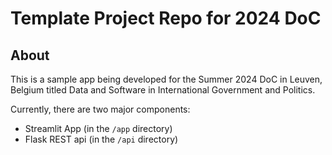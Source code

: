# Template Project Repo for 2024 DoC

## About

This is a sample app being developed for the Summer 2024 DoC in Leuven, Belgium titled Data and Software in International Government and Politics.

Currently, there are two major components:
- Streamlit App (in the `/app` directory)
- Flask REST api (in the `/api` directory)


